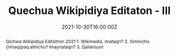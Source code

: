 ---
title: "Quechua Wikipidiya Editaton - III"

event: III Qichwa Wikipidiya Editathon 2021 - Qichwa - Español - English
event_url: https://youtu.be/X_kKyTc3hH4

location: Endangered Languages Project (ELP) 
address:
  street: ''
  city: ''
  region: ''
  postcode: '0051'
  country: World

summary: "Quechua Wikipidiya Editaton - II"
abstract: "Qichwa Wikipidiya Editathon 2021
1. Wikimedia, imataqrí? 
2. Siminchis (rimaq)paq allinchu? Imaynataqrí?  
3. Qallarisun!"

# Talk start and end times.
#   End time can optionally be hidden by prefixing the line with `#`.
date: "2021-10-30T16:00:00Z"
date_end: "2021-10-30T20:00:00Z"
all_day: false

# Schedule page publish date (NOT talk date).
publishDate: "2021-10-30T10:00:00Z"

authors: ["admin"]
tags: ["Talks", "Research", "Demo", "Knowledge", "Editathon"]

# Is this a featured talk? (true/false)
featured: false

image:
  caption: "Photo by [@ElwinHuaman](https://twitter.com/ElwinHuaman)"
  focal_point: Right

links:
- icon: twitter
  icon_pack: fab
  name: Follow
  url: https://twitter.com/ElwinHuaman
url_code: ""
url_pdf: ""
url_slides: "https://www.slideshare.net/elwinlhq/hacia-la-publicacin-digital-en-idioma-quechua-towards-publishing-in-quechua-language"
url_video: "https://youtu.be/X_kKyTc3hH4"

# Markdown Slides (optional).
#   Associate this talk with Markdown slides.
#   Simply enter your slide deck's filename without extension.
#   E.g. `slides = "example-slides"` references `content/slides/example-slides.md`.
#   Otherwise, set `slides = ""`.
slides: ""

# Projects (optional).
#   Associate this post with one or more of your projects.
#   Simply enter your project's folder or file name without extension.
#   E.g. `projects = ["internal-project"]` references `content/project/deep-learning/index.md`.
#   Otherwise, set `projects = []`.
projects:
- QuechuaWikipedia
---